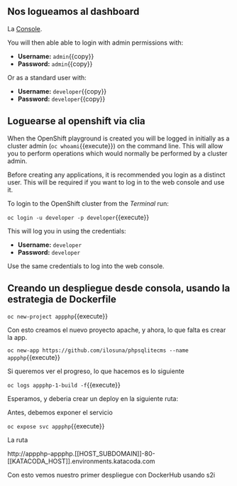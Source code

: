## Nos logueamos al dashboard 

La [Console](https://console-openshift-console-[[HOST_SUBDOMAIN]]-443-[[KATACODA_HOST]].environments.katacoda.com). 

You will then able able to login with admin permissions with:

* **Username:** ``admin``{{copy}}
* **Password:** ``admin``{{copy}}

Or as a standard user with:

* **Username:** ``developer``{{copy}}
* **Password:** ``developer``{{copy}}

## Loguearse al openshift via clia

When the OpenShift playground is created you will be logged in initially as
a cluster admin (`oc whoami`{{execute}}) on the command line. This will allow you to perform
operations which would normally be performed by a cluster admin.

Before creating any applications, it is recommended you login as a distinct
user. This will be required if you want to log in to the web console and
use it.

To login to the OpenShift cluster from the _Terminal_ run:

``oc login -u developer -p developer``{{execute}}

This will log you in using the credentials:

* **Username:** ``developer``
* **Password:** ``developer``

Use the same credentials to log into the web console.

## Creando un despliegue desde consola, usando la estrategia de Dockerfile

``oc new-project appphp``{{execute}}

Con esto creamos el nuevo proyecto apache, y ahora, lo que falta es crear la app.

``oc new-app https://github.com/ilosuna/phpsqlitecms --name appphp``{{execute}}


Si queremos ver el progreso, lo que hacemos es lo siguiente

``oc logs appphp-1-build -f``{{execute}}

Esperamos, y deberia crear un deploy en la siguiente ruta:

Antes, debemos exponer el servicio

``oc expose svc appphp``{{execute}}

La ruta

http://appphp-appphp.[[HOST_SUBDOMAIN]]-80-[[KATACODA_HOST]].environments.katacoda.com


Con esto vemos nuestro primer despliegue con DockerHub usando s2i
